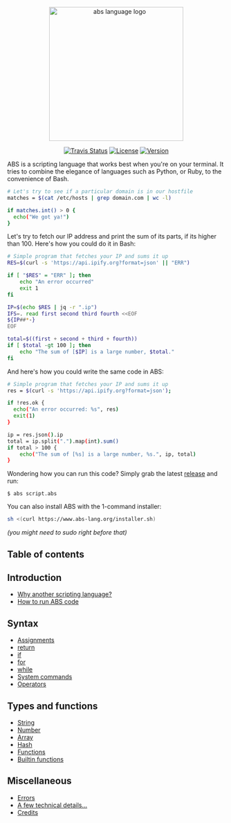 <p align="center">
  <a href="https://www.abs-lang.org/">
    <img alt="abs language logo" src="https://github.com/abs-lang/abs/blob/master/bin/ABS.png?raw=true" width="310">
  </a>
</p>

<p align="center">
  <a href="https://travis-ci.com/abs-lang/abs"><img alt="Travis Status" src="https://travis-ci.com/abs-lang/abs.svg?branch=master"></a>
  <a href="https://github.com/abs-lang/abs"><img alt="License" src="https://img.shields.io/github/license/abs-lang/abs.svg"></a>
  <a href="https://github.com/abs-lang/abs"><img alt="Version" src="https://img.shields.io/github/release-pre/abs-lang/abs.svg"></a>
</p>

ABS is a scripting language that works best when you're on
your terminal. It tries to combine the elegance of languages
such as Python, or Ruby, to the convenience of Bash.

``` bash
# Let's try to see if a particular domain is in our hostfile
matches = $(cat /etc/hosts | grep domain.com | wc -l)

if matches.int() > 0 {
  echo("We got ya!")
}
```

Let's try to fetch our IP address and print the sum of its
parts, if its higher than 100. Here's how you could do it
in Bash:

``` bash
# Simple program that fetches your IP and sums it up
RES=$(curl -s 'https://api.ipify.org?format=json' || "ERR")

if [ "$RES" = "ERR" ]; then
    echo "An error occurred"
    exit 1
fi

IP=$(echo $RES | jq -r ".ip")
IFS=. read first second third fourth <<EOF
${IP##*-}
EOF

total=$((first + second + third + fourth))
if [ $total -gt 100 ]; then
    echo "The sum of [$IP] is a large number, $total."
fi
```

And here's how you could write the same code in ABS:

``` bash
# Simple program that fetches your IP and sums it up
res = $(curl -s 'https://api.ipify.org?format=json');

if !res.ok {
  echo("An error occurred: %s", res)
  exit(1)
}

ip = res.json().ip
total = ip.split(".").map(int).sum()
if total > 100 {
    echo("The sum of [%s] is a large number, %s.", ip, total)
}
```

Wondering how you can run this code? Simply grab the latest
[release](https://github.com/abs-lang/abs/releases) and run:

```
$ abs script.abs
```

You can also install ABS with the 1-command installer:

``` bash
sh <(curl https://www.abs-lang.org/installer.sh)
```

*(you might need to sudo right before that)*

## Table of contents

## Introduction

* [Why another scripting language?](/introduction/why-another-scripting-language)
* [How to run ABS code](/introduction/how-to-run-abs-code)

## Syntax

* [Assignments](/syntax/assignments)
* [return](/syntax/return)
* [if](/syntax/if)
* [for](/syntax/for)
* [while](/syntax/while)
* [System commands](/syntax/system-commands)
* [Operators](/syntax/operators)

## Types and functions

* [String](/types/string)
* [Number](/types/number)
* [Array](/types/array)
* [Hash](/types/hash)
* [Functions](/types/function)
* [Builtin functions](/types/builtin-function)

## Miscellaneous

* [Errors](/misc/error)
* [A few technical details...](/misc/technical-details)
* [Credits](/misc/credits)
